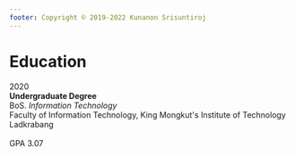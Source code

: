 ```yaml
---
footer: Copyright © 2019-2022 Kunanon Srisuntiroj
---
```

# Education

2020<br>
**Undergraduate Degree**<br>
BoS. *Information Technology*<br>
Faculty of Information Technology, King Mongkut's Institute of Technology Ladkrabang<br><br>
GPA 3.07<br>
